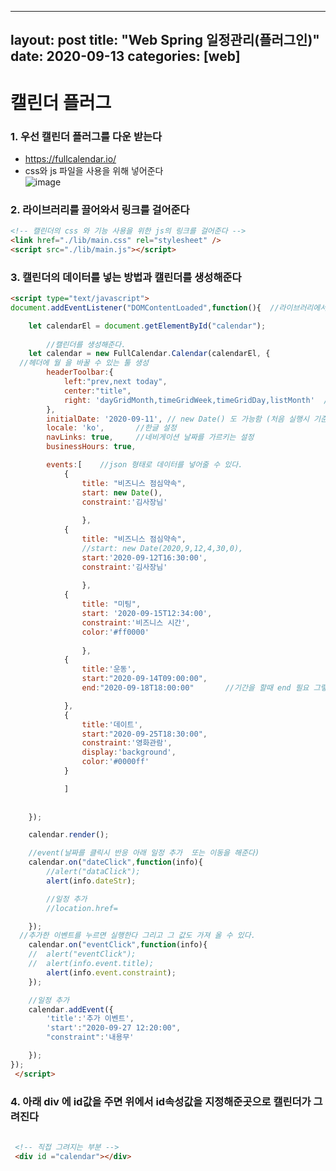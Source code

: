 ﻿
---
layout: post
title:  "Web Spring 일정관리(플러그인)"
date:   2020-09-13
categories: [web]
---

# 캘린더 플러그

### 1. 우선 캘린더 플러그를 다운 받는다
- https://fullcalendar.io/
- css와 js 파일을 사용을 위해 넣어준다<br>
![image](https://user-images.githubusercontent.com/65350890/92919882-41742f00-f46c-11ea-8fd7-f35ef8622a1b.png)

### 2. 라이브러리를 끌어와서 링크를 걸어준다
```html
<!-- 캘린더의 css 와 기능 사용을 위한 js의 링크를 걸어준다 -->
<link href="./lib/main.css" rel="stylesheet" />
<script src="./lib/main.js"></script>
```

### 3. 캘린더의 데이터를 넣는 방법과 캘린더를 생성해준다
```html
<script type="text/javascript">
document.addEventListener("DOMContentLoaded",function(){  //라이브러리에서 캘린더를 불러온다

	let calendarEl = document.getElementById("calendar");
	
		//캘린더를 생성해준다. 
	let calendar = new FullCalendar.Calendar(calendarEl, {
  //헤더에 월 을 바꿀 수 있는 툴 생성
		headerToolbar:{
			left:"prev,next today",
			center:"title",
			right: 'dayGridMonth,timeGridWeek,timeGridDay,listMonth'  //월, 주, 일 , 리스트를 볼 수 있는 머튼 생성
		},
		initialDate: '2020-09-11', // new Date() 도 가능함 (처음 실행시 기준이 되는 날짜)
		locale: 'ko',		//한글 설정
		navLinks: true,		//네비게이션 날짜를 가르키는 설정
		businessHours: true,

		events:[	//json 형태로 데이터를 넣어줄 수 있다.
			{
				title: "비즈니스 점심약속",
				start: new Date(),
				constraint:'김사장님'
				
				},
			{
				title: "비즈니스 점심약속",
				//start: new Date(2020,9,12,4,30,0),
				start:'2020-09-12T16:30:00',
				constraint:'김사장님'
				
				},
			{
				title: "미팅",
				start: '2020-09-15T12:34:00',
				constraint:'비즈니스 시간',
				color:'#ff0000'
				
				},
			{
				title:'운동',
				start:"2020-09-14T09:00:00",
				end:"2020-09-18T18:00:00"		//기간을 할때 end 필요 그렇지 않으면 반드시 start 필수

			},
			{
				title:'데이트',
				start:"2020-09-25T18:30:00",
				constraint:'영화관람',
				display:'background',
				color:'#0000ff'
			}

			]
		
		
	});

	calendar.render();

	//event(날짜를 클릭시 반응 아래 일정 추가  또는 이동을 해준다)
	calendar.on("dateClick",function(info){
		//alert("dataClick");
		alert(info.dateStr);

		//일정 추가
		//location.href=

	});
  //추가한 이벤트를 누르면 실행한다 그리고 그 값도 가져 올 수 있다.
	calendar.on("eventClick",function(info){
	//	alert("eventClick");
	//	alert(info.event.title);
		alert(info.event.constraint);
	});

	//일정 추가
	calendar.addEvent({
		'title':'추가 이벤트',
		'start':"2020-09-27 12:20:00",
		"constraint":'내용무'

	});
});
 </script>
```
 
 ### 4. 아래 div 에 id값을 주면 위에서 id속성값을 지정해준곳으로 캘린더가 그려진다
```html
  
 <!-- 직접 그려지는 부분 -->
 <div id ="calendar"></div>
```
 
